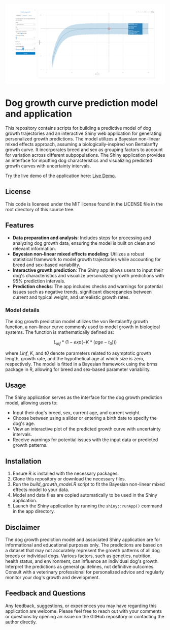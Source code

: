 ![Preview](preview.png)

# Dog growth curve prediction model and application

This repository contains scripts for building a predictive model of dog growth trajectories and an interactive Shiny web application for generating personalized growth predictions. The model utilizes a Bayesian non-linear mixed effects approach, assuming a biologically-inspired von Bertalanffy growth curve. It incorporates breed and sex as grouping factors to account for variation across different subpopulations. The Shiny application provides an interface for inputting dog characteristics and visualizing predicted growth curves with uncertainty intervals.

Try the live demo of the application here: [Live Demo](https://tinyurl.com/doge-growth).

## License

This code is licensed under the MIT license found in the LICENSE file in the root directory of this source tree.

## Features

- **Data preparation and analysis**: Includes steps for processing and analyzing dog growth data, ensuring the model is built on clean and relevant information.
- **Bayesian non-linear mixed effects modeling**: Utilizes a robust statistical framework to model growth trajectories while accounting for breed and sex-based variability.
- **Interactive growth prediction**: The Shiny app allows users to input their dog's characteristics and visualize personalized growth predictions with 95% prediction intervals.
- **Prediction checks**: The app includes checks and warnings for potential issues such as negative trends, significant discrepancies between current and typical weight, and unrealistic growth rates.

### Model details

The dog growth prediction model utilizes the von Bertalanffy growth function, a non-linear curve commonly used to model growth in biological systems. The function is mathematically defined as:

$$L_{inf} * (1 - exp(-K * (age - t_0)))$$

where *Linf*, *K*, and *t0* denote parameters related to asymptotic growth length, growth rate, and the hypothetical age at which size is zero, respectively. The model is fitted in a Bayesian framework using the brms package in R, allowing for breed and sex-based parameter variability.

## Usage

The Shiny application serves as the interface for the dog growth prediction model, allowing users to:

- Input their dog's breed, sex, current age, and current weight.
- Choose between using a slider or entering a birth date to specify the dog's age.
- View an interactive plot of the predicted growth curve with uncertainty intervals.
- Receive warnings for potential issues with the input data or predicted growth patterns.

## Installation

1. Ensure R is installed with the necessary packages.
2. Clone this repository or download the necessary files.
3. Run the *build_growth_model.R* script to fit the Bayesian non-linear mixed effects model to your data.
4. Model and data files are copied automatically to be used in the Shiny application.
5. Launch the Shiny application by running the `shiny::runApp()` command in the app directory.

## Disclaimer

The dog growth prediction model and associated Shiny application are for informational and educational purposes only. The predictions are based on a dataset that may not accurately represent the growth patterns of all dog breeds or individual dogs. Various factors, such as genetics, nutrition, health status, and environment, can influence an individual dog's growth. Interpret the predictions as general guidelines, not definitive outcomes. Consult with a veterinary professional for personalized advice and regularly monitor your dog's growth and development.

## Feedback and Questions

Any feedback, suggestions, or experiences you may have regarding this application are welcome. Please feel free to reach out with your comments or questions by opening an issue on the GitHub repository or contacting the author directly.
